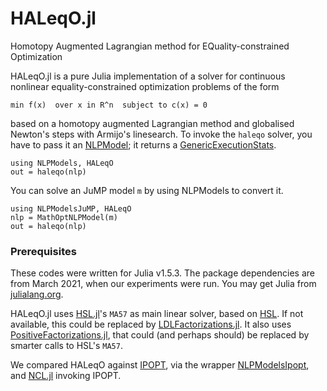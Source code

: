 # HALeqO.jl
Homotopy Augmented Lagrangian method for EQuality-constrained Optimization

HALeqO.jl is a pure Julia implementation of a solver for continuous nonlinear equality-constrained optimization problems of the form

    min f(x)  over x in R^n  subject to c(x) = 0

based on a homotopy augmented Lagrangian method and globalised Newton's steps with Armijo's linesearch. To invoke the ```haleqo``` solver, you have to pass it an [NLPModel](https://github.com/JuliaSmoothOptimizers/NLPModels.jl); it returns a [GenericExecutionStats](https://github.com/JuliaSmoothOptimizers/SolverTools.jl).

    using NLPModels, HALeqO
    out = haleqo(nlp)

You can solve an JuMP model `m` by using NLPModels to convert it.

    using NLPModelsJuMP, HALeqO
    nlp = MathOptNLPModel(m)
    out = haleqo(nlp)

### Prerequisites

These codes were written for Julia v1.5.3. The package dependencies are from March 2021, when our experiments were run. You may get Julia from [julialang.org](https://julialang.org/).

HALeqO.jl uses [HSL.jl](https://github.com/JuliaSmoothOptimizers/HSL.jl)'s `MA57` as main linear solver, based on [HSL](https://www.hsl.rl.ac.uk/). If not available, this could be replaced by [LDLFactorizations.jl](https://github.com/JuliaSmoothOptimizers/LDLFactorizations.jl). It also uses [PositiveFactorizations.jl](https://github.com/timholy/PositiveFactorizations.jl), that could (and perhaps should) be replaced by smarter calls to HSL's `MA57`.

We compared HALeqO against [IPOPT](https://coin-or.github.io/Ipopt/), via the wrapper [NLPModelsIpopt](https://github.com/JuliaSmoothOptimizers/NLPModelsIpopt.jl), and [NCL.jl](https://github.com/JuliaSmoothOptimizers/NCL.jl) invoking IPOPT.
